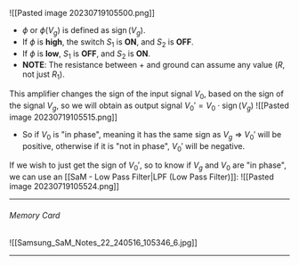 ![[Pasted image 20230719105500.png]]
- $\phi$ or $\phi(V_g)$ is defined as $\operatorname{sign}(V_g)$.
- If $\phi$ is **high**, the switch $S_1$ is **ON**, and $S_2$ is **OFF**. 
- If $\phi$ is **low**, $S_1$ is **OFF**, and $S_2$ is **ON**. 
- **NOTE**: The resistance between $+$ and ground can assume any value ($R$, not just $R_1$).

This amplifier changes the sign of the input signal $V_0$, based on the sign of the signal $V_g$, so we will obtain as output signal $V_0' = V_0 \cdot \operatorname{sign}(V_g)$ 
![[Pasted image 20230719105515.png]]
- So if $V_0$ is "in phase", meaning it has the same sign as $V_g$ ⇒ $V_0'$ will be positive, otherwise if it is "not in phase", $V_0'$ will be negative.

If we wish to just get the sign of $V_0'$, so to know if $V_g$ and $V_0$ are "in phase", we can use an [[SaM - Low Pass Filter|LPF (Low Pass Filter)]]:
![[Pasted image 20230719105524.png]]

---
###### Memory Card
![[Samsung_SaM_Notes_22_240516_105346_6.jpg]]

---